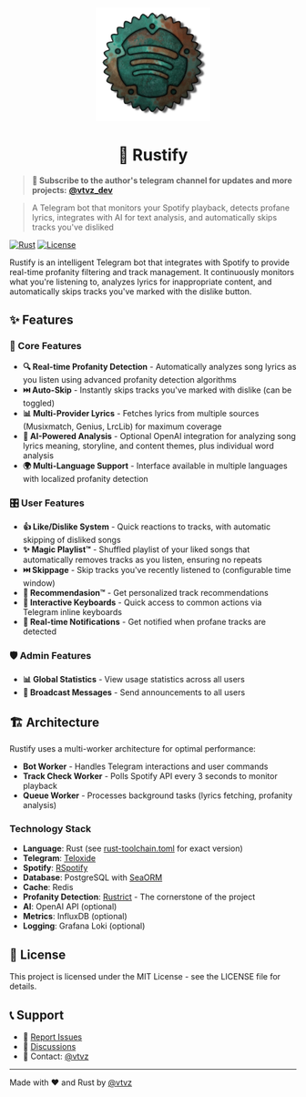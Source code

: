 <div align="center">
  <img src="media/logo.png" alt="Rustify Logo" width="200"/>

  # 🎵 Rustify
</div>

> **📢 Subscribe to the author's telegram channel for updates and more projects:** [**@vtvz_dev**](https://t.me/vtvz_dev)

> A Telegram bot that monitors your Spotify playback, detects profane lyrics, integrates with AI for text analysis, and automatically skips tracks you've disliked

[![Rust](https://img.shields.io/badge/rust-1.83.0%2B-orange.svg)](https://www.rust-lang.org/)
[![License](https://img.shields.io/badge/license-MIT-blue.svg)](LICENSE)

Rustify is an intelligent Telegram bot that integrates with Spotify to provide real-time profanity filtering and track management. It continuously monitors what you're listening to, analyzes lyrics for inappropriate content, and automatically skips tracks you've marked with the dislike button.

## ✨ Features

### 🎯 Core Features

- **🔍 Real-time Profanity Detection** - Automatically analyzes song lyrics as you listen using advanced profanity detection algorithms
- **⏭️ Auto-Skip** - Instantly skips tracks you've marked with dislike (can be toggled)
- **📊 Multi-Provider Lyrics** - Fetches lyrics from multiple sources (Musixmatch, Genius, LrcLib) for maximum coverage
- **🤖 AI-Powered Analysis** - Optional OpenAI integration for analyzing song lyrics meaning, storyline, and content themes, plus individual word analysis
- **🌍 Multi-Language Support** - Interface available in multiple languages with localized profanity detection

### 🎛️ User Features

- **👍 Like/Dislike System** - Quick reactions to tracks, with automatic skipping of disliked songs
- **✨ Magic Playlist™** - Shuffled playlist of your liked songs that automatically removes tracks as you listen, ensuring no repeats
- **⏭️ Skippage** - Skip tracks you've recently listened to (configurable time window)
- **🤖 Recommendasion™** - Get personalized track recommendations
- **📱 Interactive Keyboards** - Quick access to common actions via Telegram inline keyboards
- **🔔 Real-time Notifications** - Get notified when profane tracks are detected

### 🛡️ Admin Features

- **📊 Global Statistics** - View usage statistics across all users
- **📢 Broadcast Messages** - Send announcements to all users

## 🏗️ Architecture

Rustify uses a multi-worker architecture for optimal performance:

- **Bot Worker** - Handles Telegram interactions and user commands
- **Track Check Worker** - Polls Spotify API every 3 seconds to monitor playback
- **Queue Worker** - Processes background tasks (lyrics fetching, profanity analysis)

### Technology Stack

- **Language**: Rust (see [rust-toolchain.toml](rust-toolchain.toml) for exact version)
- **Telegram**: [Teloxide](https://github.com/teloxide/teloxide)
- **Spotify**: [RSpotify](https://github.com/ramsayleung/rspotify)
- **Database**: PostgreSQL with [SeaORM](https://www.sea-ql.org/SeaORM/)
- **Cache**: Redis
- **Profanity Detection**: [Rustrict](https://github.com/finnbear/rustrict) - The cornerstone of the project
- **AI**: OpenAI API (optional)
- **Metrics**: InfluxDB (optional)
- **Logging**: Grafana Loki (optional)

## 📝 License

This project is licensed under the MIT License - see the LICENSE file for details.

## 📞 Support

- 🐛 [Report Issues](https://github.com/vtvz/rustify/issues/new)
- 💬 [Discussions](https://github.com/vtvz/rustify/discussions)
- 📧 Contact: [@vtvz](https://github.com/vtvz)

---

Made with ❤️ and Rust by [@vtvz](https://github.com/vtvz)
